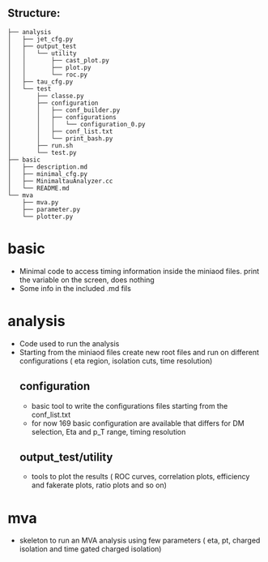 ## Structure:
```
├── analysis
│   ├── jet_cfg.py
│   ├── output_test
│   │   └── utility
│   │       ├── cast_plot.py
│   │       ├── plot.py
│   │       └── roc.py
│   ├── tau_cfg.py
│   └── test
│       ├── classe.py
│       ├── configuration
│       │   ├── conf_builder.py
│       │   ├── configurations
│       │   │   └── configuration_0.py
│       │   ├── conf_list.txt
│       │   └── print_bash.py
│       ├── run.sh
│       └── test.py
├── basic
│   ├── description.md
│   ├── minimal_cfg.py
│   ├── MinimaltauAnalyzer.cc
│   └── README.md
└── mva
    ├── mva.py
    ├── parameter.py
    └── plotter.py
   ```
# basic
- Minimal code to access timing information inside the miniaod files. print the variable on the screen, does nothing
- Some info in the included .md fils

# analysis
- Code used to run the analysis
- Starting from the miniaod files create new root files and run on different configurations ( eta region, isolation cuts, time resolution)
    ## configuration    
    - basic tool to write the configurations files starting from the conf_list.txt 
    - for now 169 basic configuration are available that differs for DM selection, Eta and p_T range, timing resolution
    ##  output_test/utility
    - tools to plot the results ( ROC curves, correlation plots, efficiency and fakerate plots, ratio plots and so on)

# mva
- skeleton to run an MVA analysis using few parameters ( eta, pt, charged isolation and time gated charged isolation)
